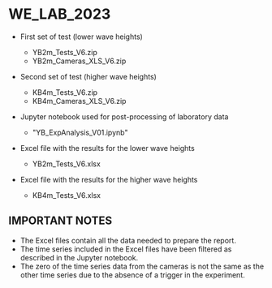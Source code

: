# WE_LAB_2023

- First set of test (lower wave heights)
  - YB2m_Tests_V6.zip
  - YB2m_Cameras_XLS_V6.zip

- Second set of test (higher wave heights)
  - KB4m_Tests_V6.zip
  - KB4m_Cameras_XLS_V6.zip

- Jupyter notebook used for post-processing of laboratory data 
  - "YB_ExpAnalysis_V01.ipynb"  
  
- Excel file with the results for the lower wave heights
  -  YB2m_Tests_V6.xlsx

- Excel file with the results for the higher wave heights
  -  KB4m_Tests_V6.xlsx
  
  
## IMPORTANT NOTES
- The Excel files contain all the data needed to prepare the report.
- The time series included in the Excel files have been filtered as described in the Jupyter notebook.
- The zero of the time series data from the cameras is not the same as the other time series due to the absence of a trigger in the experiment.

